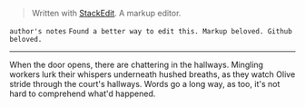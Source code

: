 


> Written with [StackEdit](https://stackedit.io/). A markup editor.

`author's notes` 
 `Found a better way to edit this. Markup beloved. Github beloved.`  
*** 
When the door opens, there are chattering in the hallways. 
Mingling workers lurk their whispers underneath hushed breaths, as they watch Olive stride through the court's hallways. Words go a long way, as too, it's not hard to comprehend what'd happened.
<!--stackedit_data:
eyJoaXN0b3J5IjpbLTc2OTY3MTg4LDE2MDMxMTI0NzYsLTE2NT
k0ODU3NTUsLTE0NzM4Njc5NCwyMTI4Nzk3NDQ0XX0=
-->